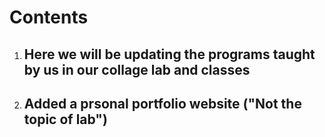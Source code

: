 # Contents
1. ## Here we will be updating the programs taught by us in our collage lab and classes 
2. ## Added a prsonal portfolio website ("Not the topic of lab")
